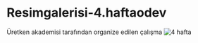 # Resimgalerisi-4.haftaodev
Üretken akademisi tarafından organize edilen çalışma
![4 hafta](https://user-images.githubusercontent.com/114886117/201782086-21f4ee43-f925-4561-bf8c-65af975ed6b3.JPG)
